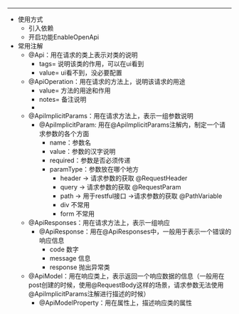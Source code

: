 ***
- 使用方式
	- 引入依赖
	- 开启功能EnableOpenApi
- 常用注解
	- @Api：用在请求的类上表示对类的说明
		- tags= 说明该类的作用，可以在ui看到
		- value= ui看不到，没必要配置
	- @ApiOperation：用在请求的方法上，说明该请求的用途
		- value= 方法的用途和作用
		- notes= 备注说明
		- 
	- @ApiImplicitParams：用在请求方法上，表示一组参数说明
		- @ApiImplicitParam: 用在@ApiImplicitParams注解内，制定一个请求参数的各个方面
			- name：参数名
			- value：参数的汉字说明
			- required：参数是否必须传递
			- paramType：参数放在哪个地方
				- header -> 请求参数的获取 @RequestHeader
				- query -> 请求参数的获取 @RequestParam
				- path -> 用于restful接口 ->请求参数的获取 @PathVariable
				- div 不常用
				- form 不常用
	- @ApiResponses：用在请求方法上，表示一组响应
		- @ApiResponse：用在@ApiResponses中，一般用于表示一个错误的响应信息
			- code 数字
			- message 信息
			- response 抛出异常类
	- @ApiModel：用在响应类上，表示返回一个响应数据的信息（一般用在post创建的时候，使用@RequestBody这样的场景，请求参数无法使用@ApiImplicitParams注解进行描述的时候）
		- @ApiModelProperty：用在属性上，描述响应类的属性